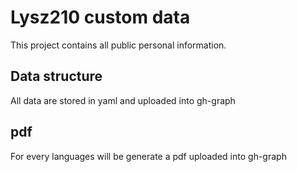 # Lysz210 custom data

This project contains all public personal information.

## Data structure

All data are stored in yaml and uploaded into gh-graph

## pdf
For every languages will be generate a pdf uploaded into gh-graph